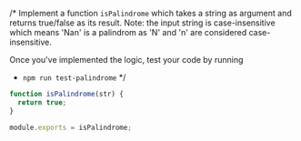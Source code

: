 /*
  Implement a function `isPalindrome` which takes a string as argument and returns true/false as its result.
  Note: the input string is case-insensitive which means 'Nan' is a palindrom as 'N' and 'n' are considered case-insensitive.

  Once you've implemented the logic, test your code by running
  - `npm run test-palindrome`
*/
```js
function isPalindrome(str) {
  return true;
}

module.exports = isPalindrome;
```